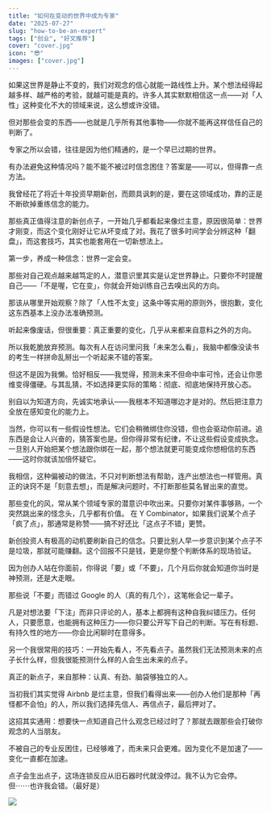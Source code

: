 ```yaml
---
title: "如何在变动的世界中成为专家"
date: "2025-07-27"
slug: "how-to-be-an-expert"
tags: ["创业", "好文推荐"]
cover: "cover.jpg"
icon: "😎"
images: ["cover.jpg"]
---
```

如果这世界是静止不变的，我们对观念的信心就能一路线性上升。某个想法经得起越多样、越严格的考验，就越可能是真的。许多人其实默默相信这一点——对「人性」这种变化不大的领域来说，这么想或许没错。



但对那些会变的东西——也就是几乎所有其他事物——你就不能再这样信任自己的判断了。



专家之所以会错，往往是因为他们精通的，是一个早已过期的世界。



有办法避免这种情况吗？能不能不被过时信念困住？答案是——可以，但得靠一点方法。



我曾经花了将近十年投资早期新创，而颇具讽刺的是，要在这领域成功，靠的正是不断砍掉重练信念的能力。



那些真正值得注意的新创点子，一开始几乎都看起来像烂主意，原因很简单：世界才刚变，而这个变化刚好让它从坏变成了对。我花了很多时间学会分辨这种「翻盘」，而这套技巧，其实也能套用在一切新想法上。



第一步，养成一种信念：世界一定会变。



那些对自己观点越来越笃定的人，潜意识里其实是认定世界静止。只要你不时提醒自己——「不是喔，它在变」，你就会开始训练自己去嗅出风的方向。



那该从哪里开始观察？除了「人性不太变」这条中等实用的原则外，很抱歉，变化这东西基本上没办法准确预测。



听起来像废话，但很重要：真正重要的变化，几乎从来都来自意料之外的方向。



所以我乾脆放弃预测。每次有人在访问里问我「未来怎么看」，我脑中都像没读书的考生一样拼命乱掰出一个听起来不错的答案。



但这不是因为我懒。恰好相反——我觉得，预测未来不但命中率可怜，还会让你思维变得僵硬。与其乱猜，不如选择更实际的策略：彻底、彻底地保持开放心态。



别自以为知道方向，先诚实地承认——我根本不知道哪边才是对的。然后把注意力全放在感知变化的能力上。



当然，你可以有一些假设性想法。它们会稍微绑住你没错，但也会驱动你前进。追东西是会让人兴奋的，猜答案也是。但你得非常有纪律，不让这些假设变成执念。
一旦别人开始把某个想法跟你绑在一起，那个想法就更可能变成你想相信的东西——这时你就该加倍怀疑它。



我相信，这种偏被动的做法，不只对判断想法有帮助，连产出想法也一样管用。真正的诀窍不是「刻意去想」，而是解决问题时，不打断那些莫名冒出来的直觉。



那些变化的风，常从某个领域专家的潜意识中吹出来。只要你对某件事够熟，一个突然跳出来的怪念头，几乎都有价值。
在 Y Combinator，如果我们说某个点子「疯了点」，那通常是称赞——搞不好还比「这点子不错」更赞。



新创投资人有极高的动机要刷新自己的信念。只要比别人早一步意识到某个点子不是垃圾，那就可能赚翻。这个回报不只是钱，更是你整个判断体系的现场验证。



因为创办人站在你面前，你得说「要」或「不要」，几个月后你就会知道你当时是神预测，还是大走眼。



那些说「不要」而错过 Google 的人（真的有几个），这笔帐会记一辈子。



凡是对想法要「下注」而非只评论的人，基本上都拥有这种自我纠错压力。任何人，只要愿意，也能拥有这种压力——你只要公开写下自己的判断。写在有标题、有持久性的地方——你会比闲聊时在意得多。



另一个我很常用的技巧：一开始先看人，不先看点子。虽然我们无法预测未来的点子长什么样，但我很能预测什么样的人会生出未来的点子。



真正的新点子，来自那种：认真、有劲、脑袋够独立的人。



当初我们其实觉得 Airbnb 是烂主意，但我们看得出来——创办人他们是那种「再怪都不会怕」的人，所以我们选择先信人、再信点子，最后押对了。



这招其实通用：想要快一点知道自己什么观念已经过时了？那就去跟那些会打破你观念的人当朋友。



不被自己的专业反困住，已经够难了，而未来只会更难。因为变化不是加速了——变化一直都在加速。



点子会生出点子，这场连锁反应从旧石器时代就没停过。我不认为它会停。
但⋯⋯也许我会错。（最好是）




![](https://prod-files-secure.s3.us-west-2.amazonaws.com/112d0858-5090-4d34-a606-b75eb8d65fd2/46476355-9cf3-4e99-9b7a-3531bc426380/1000202064.png?X-Amz-Algorithm=AWS4-HMAC-SHA256&X-Amz-Content-Sha256=UNSIGNED-PAYLOAD&X-Amz-Credential=ASIAZI2LB466276JKUK3%2F20250911%2Fus-west-2%2Fs3%2Faws4_request&X-Amz-Date=20250911T192428Z&X-Amz-Expires=3600&X-Amz-Security-Token=IQoJb3JpZ2luX2VjEKP%2F%2F%2F%2F%2F%2F%2F%2F%2F%2FwEaCXVzLXdlc3QtMiJHMEUCIBAUsuWw2rFgHP47jwxXkjFsojrjGx%2Bx7U2JTojAsJIyAiEAyjX%2BR1uKwsaAmLbsYcVYze8lvfwSrcTczP1sRZ3Yxt4q%2FwMIHBAAGgw2Mzc0MjMxODM4MDUiDHYBh4wF9%2FJZZ8hJxSrcAz8RUexsYu5snsZ%2BN2EDY%2BT4qWq2HIrjnx7vRaM5d1FxjTayUzBGU%2BiJJ%2B%2FrVlpAQOgVpzLF1cHJvLYPDPNS4L91UJSKWNBRSeP%2FqAWiUwBjwehWOUGBrJwHBi7en2C%2FgroNQxvKrYcoH5%2Fa1AazqKS2JLdnL%2F%2BLxV4RvOjFrOqsCIF9mEMlzj1SKT%2FHeB5THrHZGDq94iyzm4BdXwkuA%2BvGVnnGPG6IZ9HFynD6DJRnJDPoQOVNYnxUDGpWUuPPsv8pt7ML6TaddkSE5g2V8KHbSB155KZSfc4yY6LVLAnhWDhOtLvWUqcbOVO2V1q6bVkzx3qnoaTWvOQDo3Rlv8%2FIcY4zsDNbwzll1paNLM9Sd3gfXYZ3JGSrtC1sraYp%2BIViIiXwocA9OzRcUv1HlXxCg2m%2Bl648R3414gMHA0Rj77Hcwmb8r%2Bl8HchnvLTeNq8eRKSepF%2F2XtzXHaWAQe5ihA2TW498iskH%2Bf9l5N2qNvdI46Q970APx1uvHIBiP6Q0l3Pdg3X5Nx%2F%2FmAWf3uPjY8AnakOMckrS4UOyanadVh8uxqqZHEMKoeGA0RIlzGPpNJpsnI%2B%2B19o6ko%2BkTSpv0X8%2Fg0fx8EN22NbLePD2hEpoQpjJO%2BH2SFriMIqsjMYGOqUBNhH6PC79PytlidSeRDMXO9VbcMFjE4DLJVhSnU1V1Dy29Y7ytUnivEFa3Uv9jJinWw%2Bj%2B5iYVyVWVLXfBgrB4ZwMR2xwd%2Fv3%2FxSRbk7899ATA4e28ITmJa5TZUyHlutOm0x3xJVCYMYhH4bZb2YOW%2FZiVRHr0tayZKDLREbAenp%2ByBtUurjjbV%2F8TH9wG9UuIHoummPAF6mRFwIZjTu6pagIfdAC&X-Amz-Signature=366e2f289b3ae2ef71f05f699ac8221b0bbf4abf50e94d98239f14ab40f5e491&X-Amz-SignedHeaders=host&x-amz-checksum-mode=ENABLED&x-id=GetObject)

